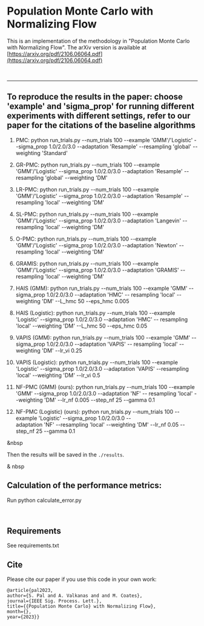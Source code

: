 # Population Monte Carlo with Normalizing Flow

This is an implementation of the methodology in "Population Monte Carlo with Normalizing Flow". The arXiv version is available at [https://arxiv.org/pdf/2106.06064.pdf](https://arxiv.org/pdf/2106.06064.pdf)

&nbsp;
&nbsp;
&nbsp;

---
## To reproduce the results in the paper: choose 'example' and 'sigma_prop' for running different experiments with different settings, refer to our paper for the citations of the baseline algorithms 

1. PMC: python run_trials.py --num_trials 100 --example 'GMM'/'Logistic' --sigma_prop 1.0/2.0/3.0 --adaptation 'Resample'
        --resampling 'global' --weighting 'Standard'
   
2. GR-PMC: python run_trials.py --num_trials 100 --example 'GMM'/'Logistic' --sigma_prop 1.0/2.0/3.0 --adaptation 'Resample' 
           --resampling 'global' --weighting 'DM'
   
3. LR-PMC: python run_trials.py --num_trials 100 --example 'GMM'/'Logistic' --sigma_prop 1.0/2.0/3.0 --adaptation 'Resample' 
           --resampling 'local' --weighting 'DM'
   
4. SL-PMC: python run_trials.py --num_trials 100 --example 'GMM'/'Logistic' --sigma_prop 1.0/2.0/3.0 --adaptation 'Langevin' 
           --resampling 'local' --weighting 'DM'
   
5. O-PMC: python run_trials.py --num_trials 100 --example 'GMM'/'Logistic' --sigma_prop 1.0/2.0/3.0 --adaptation 'Newton'
          --resampling 'local' --weighting 'DM'
   
6. GRAMIS: python run_trials.py --num_trials 100 --example 'GMM'/'Logistic' --sigma_prop 1.0/2.0/3.0 --adaptation 'GRAMIS'
           --resampling 'local' --weighting 'DM'
   
7. HAIS (GMM): python run_trials.py --num_trials 100 --example 'GMM' --sigma_prop 1.0/2.0/3.0 --adaptation 'HMC' --                        resampling 'local' --weighting 'DM' --L_hmc 50 --eps_hmc 0.005

8. HAIS (Logistic): python run_trials.py --num_trials 100 --example 'Logistic' --sigma_prop 1.0/2.0/3.0 --adaptation 'HMC' --                   resampling  'local' --weighting 'DM' --L_hmc 50 --eps_hmc 0.05

9. VAPIS (GMM): python run_trials.py --num_trials 100 --example 'GMM' --sigma_prop 1.0/2.0/3.0 --adaptation 'VAPIS' --                        resampling 'local' --weighting 'DM' --lr_vi 0.25

10. VAPIS (Logistic): python run_trials.py --num_trials 100 --example 'Logistic' --sigma_prop 1.0/2.0/3.0 --adaptation                             'VAPIS' --resampling  'local' --weighting 'DM' --lr_vi 0.5

11. NF-PMC (GMM) (ours): python run_trials.py --num_trials 100 --example 'GMM' --sigma_prop 1.0/2.0/3.0 --adaptation 'NF' --                          resampling 'local' --weighting 'DM' --lr_nf 0.005 --step_nf 25 --gamma 0.1

12. NF-PMC (Logistic) (ours): python run_trials.py --num_trials 100 --example 'Logistic' --sigma_prop 1.0/2.0/3.0 --        
                              adaptation 'NF' --resampling 'local' --weighting 'DM' --lr_nf 0.05 --step_nf 25 --gamma 0.1

&nbsp

Then the results will be saved in the ```./results```.

& nbsp

## Calculation of the performance metrics:

Run python calculate_error.py
   
&nbsp;
&nbsp;
&nbsp;
&nbsp;


## Requirements
See requirements.txt

## Cite

Please cite our paper if you use this code in your own work:

```
@article{pal2023, 
author={S. Pal and A. Valkanas and and M. Coates}, 
journal={IEEE Sig. Process. Lett.}, 
title={{Population Monte Carlo} with Normalizing Flow},
month={},
year={2023}}
```
